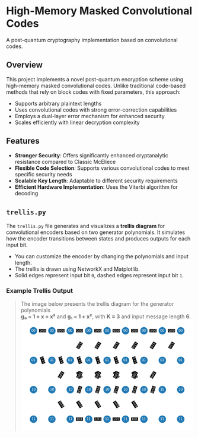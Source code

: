 # High-Memory Masked Convolutional Codes

A post-quantum cryptography implementation based on convolutional codes.

## Overview

This project implements a novel post-quantum encryption scheme using high-memory masked convolutional codes. Unlike traditional code-based methods that rely on block codes with fixed parameters, this approach:

- Supports arbitrary plaintext lengths
- Uses convolutional codes with strong error-correction capabilities
- Employs a dual-layer error mechanism for enhanced security
- Scales efficiently with linear decryption complexity

## Features

- **Stronger Security**: Offers significantly enhanced cryptanalytic resistance compared to Classic McEliece
- **Flexible Code Selection**: Supports various convolutional codes to meet specific security needs
- **Scalable Key Length**: Adaptable to different security requirements
- **Efficient Hardware Implementation**: Uses the Viterbi algorithm for decoding

## `trellis.py`

The `trellis.py` file generates and visualizes a **trellis diagram** for convolutional encoders based on two generator polynomials. It simulates how the encoder transitions between states and produces outputs for each input bit.

- You can customize the encoder by changing the polynomials and input length.
- The trellis is drawn using NetworkX and Matplotlib.
- Solid edges represent input bit `0`, dashed edges represent input bit `1`.

### Example Trellis Output
> The image below presents the trellis diagram for the generator polynomials  
> **g₀ = 1 + x + x²** and **g₁ = 1 + x²**, with **K = 3** and input message length **6**.
![Trellis Diagram](images/trellis.png)

